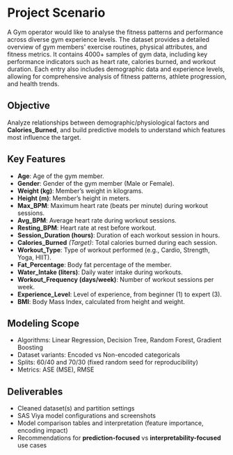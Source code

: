# Project Scenario

A Gym operator would like to analyse the fitness patterns and performance across diverse gym experience levels. The dataset provides a detailed overview of gym members' exercise routines, physical attributes, and fitness metrics. It contains 4000+ samples of gym data, including key performance indicators such as heart rate, calories burned, and workout duration. Each entry also includes demographic data and experience levels, allowing for comprehensive analysis of fitness patterns, athlete progression, and health trends.

## Objective
Analyze relationships between demographic/physiological factors and **Calories_Burned**, and build predictive models to understand which features most influence the target.

## Key Features
- **Age**: Age of the gym member.
- **Gender**: Gender of the gym member (Male or Female).
- **Weight (kg)**: Member’s weight in kilograms.
- **Height (m)**: Member’s height in meters.
- **Max_BPM**: Maximum heart rate (beats per minute) during workout sessions.
- **Avg_BPM**: Average heart rate during workout sessions.
- **Resting_BPM**: Heart rate at rest before workout.
- **Session_Duration (hours)**: Duration of each workout session in hours.
- **Calories_Burned** *(Target)*: Total calories burned during each session.
- **Workout_Type**: Type of workout performed (e.g., Cardio, Strength, Yoga, HIIT).
- **Fat_Percentage**: Body fat percentage of the member.
- **Water_Intake (liters)**: Daily water intake during workouts.
- **Workout_Frequency (days/week)**: Number of workout sessions per week.
- **Experience_Level**: Level of experience, from beginner (1) to expert (3).
- **BMI**: Body Mass Index, calculated from height and weight.

## Modeling Scope
- Algorithms: Linear Regression, Decision Tree, Random Forest, Gradient Boosting
- Dataset variants: Encoded vs Non-encoded categoricals
- Splits: 60/40 and 70/30 (fixed random seed for reproducibility)
- Metrics: ASE (MSE), RMSE

## Deliverables
- Cleaned dataset(s) and partition settings
- SAS Viya model configurations and screenshots
- Model comparison tables and interpretation (feature importance, encoding impact)
- Recommendations for **prediction-focused** vs **interpretability-focused** use cases
